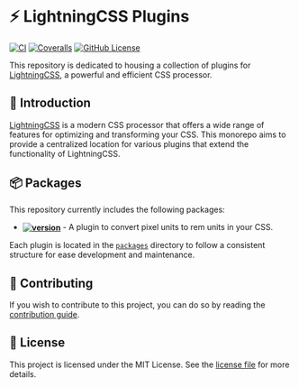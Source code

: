 # ⚡ LightningCSS Plugins

[![CI](https://github.com/felixicaza/lightningcss-plugins/actions/workflows/test.yml/badge.svg?branch=main)](https://github.com/felixicaza/lightningcss-plugins/actions/workflows/test.yml)
[![Coveralls](https://img.shields.io/coverallsCoverage/github/felixicaza/lightningcss-plugins?logo=coveralls&link=https%3A%2F%2Fcoveralls.io%2Fgithub%2Ffelixicaza%2Flightningcss-plugins)](https://coveralls.io/github/felixicaza/lightningcss-plugins)
[![GitHub License](https://img.shields.io/github/license/felixicaza/lightningcss-plugins)](https://github.com/felixicaza/lightningcss-plugins/blob/main/LICENSE)

This repository is dedicated to housing a collection of plugins for [LightningCSS](https://lightningcss.dev), a powerful and efficient CSS processor.

## 📖 Introduction

[LightningCSS](https://lightningcss.dev) is a modern CSS processor that offers a wide range of features for optimizing and transforming your CSS. This monorepo aims to provide a centralized location for various plugins that extend the functionality of LightningCSS.

## 📦 Packages

This repository currently includes the following packages:

- **[<img src="https://img.shields.io/badge/pxtorem-v0.0.7-4ea91d
" alt="version" align="center">](packages/pxtorem)** - A plugin to convert pixel units to rem units in your CSS.

Each plugin is located in the [`packages`](packages) directory to follow a consistent structure for ease development and maintenance.

## 🤝 Contributing

If you wish to contribute to this project, you can do so by reading the [contribution guide](CONTRIBUTING.md).

## 📄 License

This project is licensed under the MIT License. See the [license file](LICENSE) for more details.

